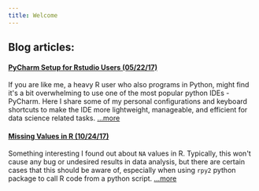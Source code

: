```yaml
---
title: Welcome
---
```


## Blog articles:

#### [PyCharm Setup for Rstudio Users (05/22/17)](PyCharm-Setup-for-Rstudio-Users.html) 

If you are like me, a heavy R user who also programs in Python, might find it's a bit overwhelming to use one of the most popular python IDEs - PyCharm. Here I share some of my personal configurations and keyboard shortcuts to make the IDE more lightweight, manageable, and efficient for data science related tasks.  [...more](PyCharm-Setup-for-Rstudio-Users.html)

#### [Missing Values in R (10/24/17)](Missing-Values-in-R.html)

Something interesting I found out about `NA` values in R. Typically, this won't cause any bug or undesired results in data analysis, but there are certain cases that this should be aware of, especially when using `rpy2` python package to call R code from a python script. […more](Missing-Values-in-R.html)

